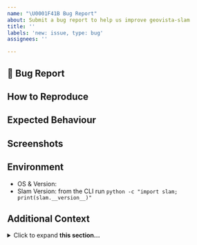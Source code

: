 ```yaml
---
name: "\U0001F41B Bug Report"
about: Submit a bug report to help us improve geovista-slam
title: ''
labels: 'new: issue, type: bug'
assignees: ''

---
```


## 🐛 Bug Report
<!-- Provide a clear description of what the bug is -->

## How to Reproduce
<!-- Steps involved to reproduce the behaviour -->

## Expected Behaviour
<!-- A clear and concise description of what you expected to happen -->

## Screenshots
<!-- If applicable, add screenshots to help explain your problem -->

## Environment
<!-- Provide additional environment and package information -->
* OS & Version:
* Slam Version: from the CLI run `python -c "import slam; print(slam.__version__)"`

## Additional Context
<!-- Provide further information to help us better understand -->
<details>
<summary>Click to expand <b>this section...</b></summary>

```shell
Please provide additional verbose information here e.g., code, output, tracebacks, screenshots etc
```
</details>
